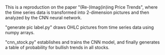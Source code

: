 This is a reproduction on the paper "(Re-)Imag(in)ing Price Trends", where the time series data is transformed into 2-dimension pictures and then analyzed by the CNN neural network.

"generate pic label.py" draws OHLC pictures from time series data using numpy arrays.

"cnn_stock.py" establishes and trains the CNN model, and finally generates a table of probability for bullish trends in all stocks.
